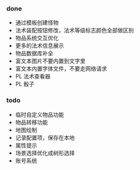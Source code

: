 ### done

- 通过模板创建怪物
- 法术装配按钮修改，法术等级标志颜色全部做区别
- 物品系统交互优化
- 更多的法术信息展示
- 物品数据库补全
- 富文本图片不要内置到文字里
- 富文本内置字体文件，不要走网络请求
- PL 法术查看器
- PL 骰子

### todo

- 临时自定义物品功能
- 物品转移功能
- 地图绘制
- 记录配置项，保存在本地
- 属性提示
- 场景选择优化成树形选择
- 账号系统
